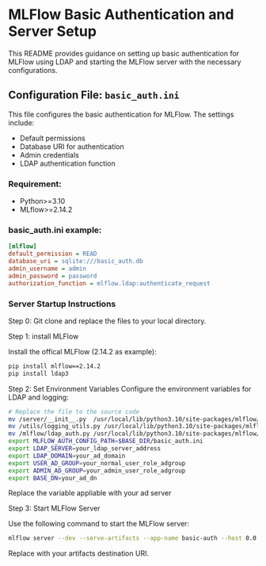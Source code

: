 # MLFlow Basic Authentication and Server Setup

This README provides guidance on setting up basic authentication for MLFlow using LDAP and starting the MLFlow server with the necessary configurations.

## Configuration File: `basic_auth.ini`

This file configures the basic authentication for MLFlow. The settings include:

- Default permissions
- Database URI for authentication
- Admin credentials
- LDAP authentication function

### Requirement:

- Python>=3.10
- MLflow>=2.14.2


### basic_auth.ini example:

```ini
[mlflow]
default_permission = READ
database_uri = sqlite:///basic_auth.db
admin_username = admin
admin_password = password
authorization_function = mlflow.ldap:authenticate_request
```

### Server Startup Instructions

Step 0: Git clone and replace the files to your local directory.

Step 1: install MLFlow

Install the offical MLFlow (2.14.2 as example):

```bash
pip install mlflow==2.14.2
pip install ldap3
```

Step 2: Set Environment Variables
Configure the environment variables for LDAP and logging:

```bash
# Replace the file to the source code
mv /server/__init__.py  /usr/local/lib/python3.10/site-packages/mlflow/server/__init__.py && \
mv /utils/logging_utils.py /usr/local/lib/python3.10/site-packages/mlflow/utils/logging_utils.py && \
mv /mlflow/ldap_auth.py /usr/local/lib/python3.10/site-packages/mlflow/ldap_auth.py
export MLFLOW_AUTH_CONFIG_PATH=$BASE_DIR/basic_auth.ini
export LDAP_SERVER=your_ldap_server_address
export LDAP_DOMAIN=your_ad_domain
export USER_AD_GROUP=your_normal_user_role_adgroup
export ADMIN_AD_GROUP=your_admin_user_role_adgroup
export BASE_DN=your_ad_dn
```

Replace the variable appliable with your ad server

Step 3: Start MLFlow Server

Use the following command to start the MLFlow server:

```bash
mlflow server --dev --serve-artifacts --app-name basic-auth --host 0.0.0.0 --port 8000 --artifacts-destination <URI>
```

Replace <URI> with your artifacts destination URI.




